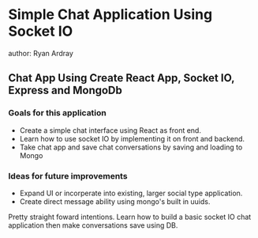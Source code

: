 # Simple Chat Application Using Socket IO

author: Ryan Ardray

## Chat App Using Create React App, Socket IO, Express and MongoDb

### Goals for this application

- Create a simple chat interface using React as front end.
- Learn how to use socket IO by implementing it on front and backend.
- Take chat app and save chat conversations by saving and loading to Mongo

### Ideas for future improvements

- Expand UI or incorperate into existing, larger social type application.
- Create direct message ability using mongo's built in uuids.

Pretty straight foward intentions.  Learn how to build a basic socket IO chat application then make conversations save using DB.

